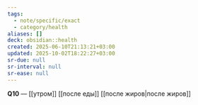 ```yaml
---
tags:
  - note/specific/exact
  - category/health
aliases: []
deck: obsidian::health
created: 2025-06-10T21:13:21+03:00
updated: 2025-10-02T18:22:27+03:00
sr-due: null
sr-interval: null
sr-ease: null
---
```


**Q10**
—
[[утром]]
[[после еды]]
[[после жиров|после жиров]]
